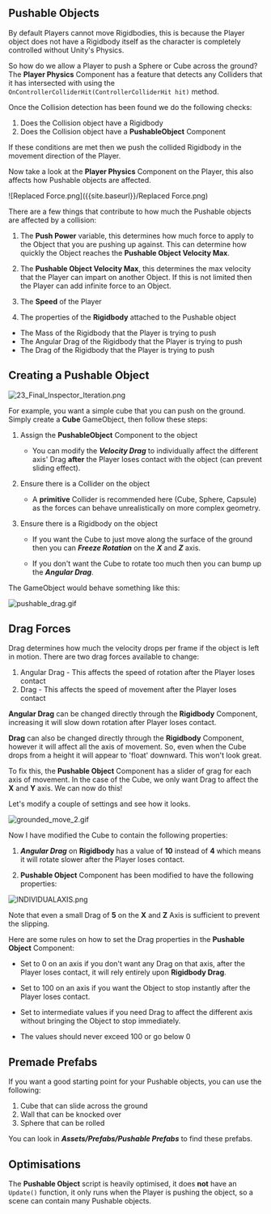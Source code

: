 ## Pushable Objects

By default Players cannot move Rigidbodies, this is because the Player object does not have a Rigidbody itself as the character is completely controlled without Unity's Physics.

So how do we allow a Player to push a Sphere or Cube across the ground? The **Player Physics** Component has a feature that detects any Colliders that it has intersected with using the ```OnControllerColliderHit(ControllerColliderHit hit)``` method. 

Once the Collision detection has been found we do the following checks:

1. Does the Collision object have a Rigidbody
2. Does the Collision object have a **PushableObject** Component

If these conditions are met then we push the collided Rigidbody in the movement direction of the Player.

Now take a look at the **Player Physics** Component on the Player, this also affects how Pushable objects are affected.

![Replaced Force.png]({{site.baseurl}}/Replaced Force.png)

There are a few things that contribute to how much the Pushable objects are affected by a collision:

1. The **Push Power** variable, this determines how much force to apply to the Object that you are pushing up against. This can determine how quickly the Object reaches the **Pushable Object Velocity Max**.

2. The **Pushable Object Velocity Max**, this determines the max velocity that the Player can impart on another Object. If this is not limited then the Player can add infinite force to an Object.

3. The **Speed** of the Player

4. The properties of the **Rigidbody** attached to the Pushable object

  - The Mass of the Rigidbody that the Player is trying to push
  - The Angular Drag of the Rigidbody that the Player is trying to push
  - The Drag of the Rigidbody that the Player is trying to push

## Creating a Pushable Object

![23_Final_Inspector_Iteration.png]({{site.baseurl}}/23_Final_Inspector_Iteration.png)

For example, you want a simple cube that you can push on the ground. Simply create a **Cube** GameObject, then follow these steps:

1. Assign the **PushableObject** Component to the object

	- You can modify the ***Velocity Drag*** to individually affect the different axis' Drag __after__ the Player loses contact with the object (can prevent sliding effect).

        
2. Ensure there is a Collider on the object

	- A **primitive** Collider is recommended here (Cube, Sphere, Capsule) as the forces can behave unrealistically on more complex geometry. 
    
3. Ensure there is a Rigidbody on the object

	- If you want the Cube to just move along the surface of the ground then you can ***Freeze Rotation*** on the ***X*** and ***Z*** axis. 
    
    - If you don't want the Cube to rotate too much then you can bump up the ***Angular Drag***.
    
The GameObject would behave something like this:

![pushable_drag.gif]({{site.baseurl}}/pushable_drag.gif)

## Drag Forces

Drag determines how much the velocity drops per frame if the object is left in motion. There are two drag forces available to change:

1. Angular Drag - This affects the speed of rotation after the Player loses contact
2. Drag - This affects the speed of movement after the Player loses contact

**Angular Drag** can be changed directly through the **Rigidbody** Component, increasing it will slow down rotation after Player loses contact.

**Drag** can also be changed directly through the **Rigidbody** Component, however it will affect all the axis of movement. So, even when the Cube drops from a height it will appear to 'float' downward. This won't look great. 

To fix this, the **Pushable Object** Component has a slider of grag for each axis of movement. In the case of the Cube, we only want Drag to affect the **X** and **Y** axis. We can now do this!

Let's modify a couple of settings and see how it looks.

![grounded_move_2.gif]({{site.baseurl}}/grounded_move_2.gif)

Now I have modified the Cube to contain the following properties:

1. ***Angular Drag*** on **Rigidbody** has a value of **10** instead of **4** which means it will rotate slower after the Player loses contact.

2. **Pushable Object** Component has been modified to have the following properties:

![INDIVIDUALAXIS.png]({{site.baseurl}}/INDIVIDUALAXIS.png)

Note that even a small Drag of **5** on the **X** and **Z** Axis is sufficient to prevent the slipping.

Here are some rules on how to set the Drag properties in the **Pushable Object** Component:

- Set to 0 on an axis if you don't want any Drag on that axis, after the Player loses contact, it will rely entirely upon **Rigidbody Drag**.

- Set to 100 on an axis if you want the Object to stop instantly after the Player loses contact.

- Set to intermediate values if you need Drag to affect the different axis without bringing the Object to stop immediately.

- The values should never exceed 100 or go below 0

## Premade Prefabs

If you want a good starting point for your Pushable objects, you can use the following:

1. Cube that can slide across the ground
2. Wall that can be knocked over
3. Sphere that can be rolled

You can look in ***Assets/Prefabs/Pushable Prefabs*** to find these prefabs.


## Optimisations

The **Pushable Object** script is heavily optimised, it does __not__ have an ``Update()`` function, it only runs when the Player is pushing the object, so a scene can contain many Pushable objects.
